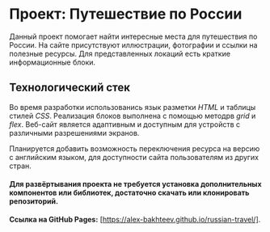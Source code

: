 # Проект: Путешествие по России

Данный проект помогает найти интересные места для путешествия по России. На сайте присутствуют иллюстрации, фотографии и ссылки на полезные ресурсы.
Для представленных локаций есть краткие информационные блоки.

## Технологический стек
Во время разработки использованись язык разметки *HTML* и таблицы стилей *CSS*.
Реализация блоков выполнена с помощью методрв *grid* и *flex*.
Веб-сайт является адаптивным и доступным для устройств с различными разрешениями экранов.

Планируется добавить возможность переключения ресурса на версию с английским языком, для доступности сайта пользователям из других стран.

#### Для развёртывания проекта не требуется установка дополнительных компонентов или библиотек, достаточно скачать или клонировать репозиторий.


**Ссылка на GitHub Pages:** [https://alex-bakhteev.github.io/russian-travel/].
